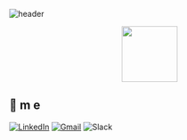 ![header](https://capsule-render.vercel.app/api?type=waving&color=auto&height=300&section=header&text=Hey%20There!&fontSize=90&animation=fadeIn&fontAlignY=38&desc=Decorate%20GitHub%20Profile%20or%20any%20Repo%20like%20me!&descAlignY=51&descAlign=62)

<div id="header" align="center">
  <img src="https://media.giphy.com/media/jdPMeyv9rn0hZHh8n9/giphy.gif" width="100"/>
</div>

## 💫 m e 
[![LinkedIn](https://img.shields.io/badge/LinkedIn-blue?style=flat-square&logo=LinkedIn&logoColor=white)](https://www.linkedin.com/in/KAI0419) 
[![Gmail](https://img.shields.io/badge/Gmail-EA4335?style=flat-square&logo=Gmail&logoColor=white)](mailto:a90605190@gmail.com)
![Slack](https://img.shields.io/badge/Slack-Black?style=flat-square&logo=Slack&logoColor=pink)
<br><br><br>
